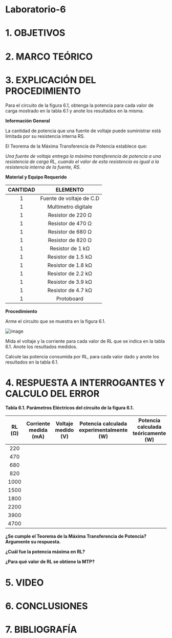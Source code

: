 # Laboratorio-6
 
# 1. OBJETIVOS #




# 2. MARCO TEÓRICO #



# 3. EXPLICACIÓN DEL PROCEDIMIENTO #

Para el circuito de la figura 6.1, obtenga la potencia para cada valor de
carga mostrado en la tabla 6.1 y anote los resultados en la misma.

**Información General**

La cantidad de potencia que una fuente de voltaje puede suministrar está limitada por
su resistencia interna RS.

El Teorema de la Máxima Transferencia de Potencia establece que:

*Una fuente de voltaje entrega la máxima transferencia de potencia a una resistencia
de carga RL, cuando el valor de esta resistencia es igual a la resistencia interna de la
fuente, RS.*

**Material y Equipo Requerido**

|**CANTIDAD**| **ELEMENTO**|
|:---: | :---: |
| 1 | Fuente de voltaje de C.D |
| 1 | Multimetro digitale |
| 1 | Resistor de 220 Ω |
| 1 | Resistor de 470 Ω |
| 1 | Resistor de 680 Ω |
| 1 | Resistor de 820 Ω |
| 1 | Resistor de 1 kΩ |
| 1 | Resistor de 1.5 kΩ |
| 1 | Resistor de 1.8 kΩ |
| 1 | Resistor de 2.2 kΩ |
| 1 | Resistor de 3.9 kΩ |
| 1 | Resistor de 4.7 kΩ |
| 1 | Protoboard |

**Procedimiento**

Arme el circuito que se muestra en la figura 6.1.

![image](https://user-images.githubusercontent.com/93739242/149408451-9097ccd5-6688-40d4-9790-debd40c81603.png)

Mida el voltaje y la corriente para cada valor de RL que se indica en la tabla 6.1.
Anote los resultados medidos.

Calcule las potencia consumida por RL, para cada valor dado y anote los
resultados en la tabla 6.1.

# 4. RESPUESTA A INTERROGANTES Y CALCULO DEL ERROR #

**Tabla 6.1. Parámetros Eléctricos del circuito de la figura 6.1.**

|**RL (Ω)**|**Corriente medida (mA)**|**Voltaje medido (V)**|**Potencia calculada experimentalmente (W)**|**Potencia calculada teóricamente (W)**|
|:---: | :---: |:---: | :---: |:---: |
|   220   |      |       |      |       |
|   470   |      |       |      |       |
|   680   |      |       |      |       |
|   820   |      |       |      |       |
|   1000   |     |       |      |       |
|   1500   |     |       |      |       |
|   1800   |     |       |      |       |
|   2200   |     |       |      |       |
|   3900   |     |       |      |       |
|   4700   |     |       |      |       |

**¿Se cumple el Teorema de la Máxima Transferencia de Potencia? Argumente su
respuesta.**



**¿Cuál fue la potencia máxima en RL?** 

**¿Para qué valor de RL se obtiene la MTP?**


# 5. VIDEO #




# 6. CONCLUSIONES #




# 7. BIBLIOGRAFÍA #
